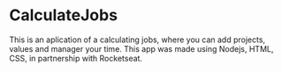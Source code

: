 # CalculateJobs
This is an aplication of a calculating jobs, where you can add projects, values and manager your time. This app was made using Nodejs, HTML, CSS, in partnership with Rocketseat.
